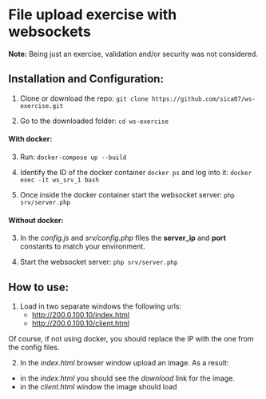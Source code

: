 # File upload exercise with websockets
 
**Note:** Being just an exercise, validation and/or security was not considered.

## Installation and Configuration:
1. Clone or download the repo:
`git clone https://github.com/sica07/ws-exercise.git`

2. Go to the downloaded folder:
`cd ws-exercise`

#### With docker:
3. Run:
 `docker-compose up --build`
 
4. Identify the ID of the docker container 
`docker ps`
and log into it:
`docker exec -it ws_srv_1 bash`

5. Once inside the docker container start the websocket server:
`php srv/server.php`

#### Without docker:
3. In the _config.js_ and _srv/config.php_ files the **server_ip** and **port** 
   constants to match your environment.
   
4. Start the websocket server:
`php srv/server.php`

## How to use:
1. Load in two separate windows the following urls:
   - http://200.0.100.10/index.html
   - http://200.0.100.10/client.html
   
Of course, if not using docker, you should replace the IP with the one 
from the config files.

2. In the *index.html* browser window upload an image. As a result:
* in the *index.html* you should see the _download_ link for the image.
* in the *client.html* window the image should load


